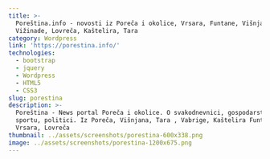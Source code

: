 ```yaml
---
title: >-
  Poreština.info - novosti iz Poreča i okolice, Vrsara, Funtane, Višnjana,
  Vižinade, Lovreča, Kaštelira, Tara
category: Wordpress
link: 'https://porestina.info/'
technologies:
  - bootstrap
  - jquery
  - Wordpress
  - HTML5
  - CSS3
slug: porestina
description: >-
  Poreština - News portal Poreča i okolice. O svakodnevnici, gospodarstvu,
  sportu, politici. Iz Poreča, Višnjana, Tara , Vabrige, Kaštelira Funtane,
  Vrsara, Lovreča
thumbnail: ../assets/screenshots/porestina-600x338.png
image: ../assets/screenshots/porestina-1200x675.png
---
```


